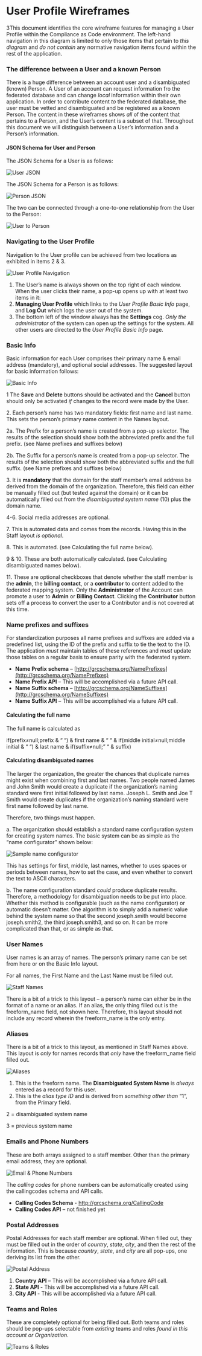 # User Profile Wireframes

3This document identifies the core wireframe features for managing a User Profile within the Compliance as Code environment. The left-hand navigation in this diagram is limited to only those items that pertain to _this diagram_ and _do not contain_ any normative navigation items found within the rest of the application.

### The difference between a User and a known Person

There is a huge difference between an account user and a disambiguated (known) Person. A User of an account can request information fro the federated database and can change _local_ information within their own application. In order to contribute content _to_ the federated database, the user must be vetted and disambiguated and be registered as a known Person. The content in these wireframes shows _all_ of the content that pertains to a Person, and the User’s content is a subset of that. Throughout this document we will distinguish between a User’s information and a Person’s information.

#### JSON Schema for User and Person

The JSON Schema for a User is as follows:

![User JSON](https://www.complianceascode.net/wp-content/uploads/2021/11/UserJSON.png)

The JSON Schema for a Person is as follows:

![Person JSON](https://www.complianceascode.net/wp-content/uploads/2021/11/PersonJSON.png)

The two can be connected through a one-to-one relationship from the User to the Person:

![User to Person](https://www.complianceascode.net/wp-content/uploads/2021/11/User-to-Person.png)

### Navigating to the User Profile

Navigation to the User profile can be achieved from two locations as exhibited in items 2 & 3.

![User Profile Navigation](https://www.complianceascode.net/wp-content/uploads/2021/11/Navigation-to-User-Profile.png)

1. The User’s name is always shown on the top right of each window. When the user clicks their name, a pop-up opens up with at least two items in it:
2. **Managing User Profile** which links to the _User Profile Basic Info_ page, and **Log Out** which logs the user out of the system.
3. The bottom left of the window always has the **Settings** cog. _Only the administrator_ of the system can open up the settings for the system. All other users are directed to the _User Profile Basic Info_ page.

### Basic Info

Basic information for each User comprises their primary name & email address (mandatory), and optional social addresses. The suggested layout for basic information follows:

![Basic Info](https://www.complianceascode.net/wp-content/uploads/2021/11/User-Profile-Basic-Info.png)

1 The **Save** and **Delete** buttons should be activated and the **Cancel** button should only be activated _if_ changes to the record were made by the User.

2\. Each person’s name has two mandatory fields: first name and last name. This sets the person’s primary name content in the Names layout.

2a. The Prefix for a person’s name is created from a pop-up selector. The results of the selection should show both the abbreviated prefix and the full prefix. (see Name prefixes and suffixes below)

2b. The Suffix for a person’s name is created from a pop-up selector. The results of the selection should show both the abbreviated suffix and the full suffix. (see Name prefixes and suffixes below)

3\. It is **mandatory** that the domain for the staff member’s email address be derived from the domain of the organization. Therefore, this field can either be manually filled out (but tested against the domain) or it can be automatically filled out from the _disambiguated system name_ (10) plus the domain name.

4-6. Social media addresses are optional.

7\. This is automated data and comes from the records. Having this in the Staff layout _is optional_.

8\. This is automated. (see Calculating the full name below).

9 & 10. These are both automatically calculated. (see Calculating disambiguated names below).

11\. These are optional checkboxes that denote whether the staff member is the **admin**, the **billing contact**, or a **contributor** to content added to the federated mapping system. Only the **Administrator** of the Account can promote a user to **Admin** or **Billing Contact**. Clicking the **Contributor** button sets off a process to convert the user to a Contributor and is not covered at this time.

### Name prefixes and suffixes

For standardization purposes all name prefixes and suffixes are added via a predefined list, using the ID of the prefix and suffix to tie the text to the ID. The application _must_ maintain tables of these references and _must_ update those tables on a regular basis to ensure parity with the federated system.

* **Name Prefix** **schema** – [http://grcschema.org/NamePrefixes](http://grcschema.org/NamePrefixes)
* **Name Prefix API** – This will be accomplished via a future API call.
* **Name Suffix schema** – [http://grcschema.org/NameSuffixes](http://grcschema.org/NameSuffixes)
* **Name Suffix API** – This will be accomplished via a future API call.

#### Calculating the full name

The full name is calculated as

if(prefix≠null;prefix & “ “) & first name & “ “ & if(middle initial≠null;middle initial & “ “) & last name & if(suffix≠null;” “ & suffix)

#### Calculating disambiguated names

The larger the organization, the greater the chances that duplicate names might exist when combining first and last names. Two people named James and John Smith would create a duplicate if the organization’s naming standard were first initial followed by last name. Joseph L. Smith and Joe T Smith would create duplicates if the organization’s naming standard were first name followed by last name.

Therefore, two things must happen.

a. The organization should establish a standard name configuration system for creating system names. The basic system can be as simple as the “name configurator” shown below:

![Sample name configurator](https://www.complianceascode.net/wp-content/uploads/2021/11/Name-Configurator.png)

This has settings for first, middle, last names, whether to uses spaces or periods between names, how to set the case, and even whether to convert the text to ASCII characters.

b. The name configuration standard _could_ produce duplicate results. Therefore, a methodology for disambiguation needs to be put into place. Whether this method is configurable (such as the name configurator) or automatic doesn’t matter. One algorithm is to simply add a numeric value behind the system name so that the second joseph.smith would become joseph.smith2, the third joseph.smith3, and so on. It can be more complicated than that, or as simple as that.

### User Names

User names is an array of names. The person’s primary name can be set from here or on the Basic Info layout.

For all names, the First Name and the Last Name must be filled out.

![Staff Names](https://www.complianceascode.net/wp-content/uploads/2021/11/User-Profile-Names.png)

There is a bit of a trick to this layout – a person’s name can either be in the format of a name or an alias. If an alias, the only thing filled out is the freeform\_name field, not shown here. Therefore, this layout should not include any record wherein the freeform\_name is the only entry.

### Aliases

There is a bit of a trick to this layout, as mentioned in Staff Names above. This layout is _only_ for names records that _only_ have the freeform\_name field filled out.

![Aliases](https://www.complianceascode.net/wp-content/uploads/2021/11/User-Profile-Aliases.png)

1. This is the freeform name. The **Disambiguated System Name** is _always_ entered as a record for this user.
2. This is the _alias type ID_ and is derived from _something other than_ “1”, from the Primary field.

2 = disambiguated system name

3 = previous system name

### Emails and Phone Numbers

These are both arrays assigned to a staff member. Other than the primary email address, they are optional.

![Email & Phone Numbers](https://www.complianceascode.net/wp-content/uploads/2021/11/User-Profile-Email.png)

The _calling codes_ for phone numbers can be automatically created using the callingcodes schema and API calls.

* **Calling Codes Schema** - http://grcschema.org/CallingCode
* **Calling Codes API** – not finished yet

### Postal Addresses

Postal Addresses for each staff member are optional. When filled out, they must be filled out in the order of _country_, _state_, _city_, and then the rest of the information. This is because _country_, _state_, and _city_ are all pop-ups, one deriving its list from the other.

![Postal Address](https://www.complianceascode.net/wp-content/uploads/2021/11/User-Profile-Addresses.png)

1. **Country** **API** – This will be accomplished via a future API call.
2. **State API** - This will be accomplished via a future API call.
3. **City API** - This will be accomplished via a future API call.

### Teams and Roles

These are completely optional for being filled out. Both teams and roles should be pop-ups selectable from _existing_ teams and roles _found in this account or Organization_.

![Teams & Roles](https://www.complianceascode.net/wp-content/uploads/2021/11/User-Profile-Teams-and-Roles.png)

###
